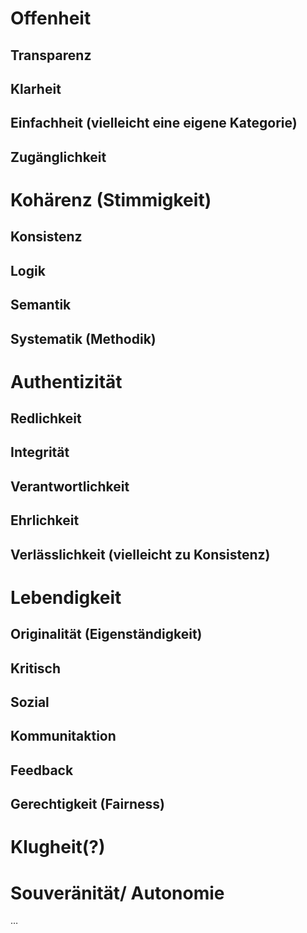 <!---
   NAME - The NAME of this project is:
ethos

  FILE - The FILENAME of the current file is:
/values.md

  CREATION - This project was CREATED on:
2017-01-28-16:15:00 UTC

  MODIFICATION - This project was last MODIFIED on:
2017-01-28-16:15:00 UTC

  VERSION - The current VERSION of this project is:
<git-commit-hash>-2017-01-28-16:15:00 UTC

  CREATOR(S) - This project was CREATED by:
Michael Czechowski, Martin Maga

  CONTACT - You can CONTACT the creator(s) or developer(s) of this project at:
E-Mail: mail@martinmaga.de

  COPYRIGHT - The COPYRIGHT holder of this project is:
COPYRIGHT (c) 2016 Martin Maga

  LICENSE - This project ist LICENSED under the following license:
Martin Maga 2016 CC BY-SA 4.0 https://creativecommons.org

  SUBFILE – This is a SUBFILE! For more INFORMATION on this project go to:
/README.md
--->

# Offenheit
## Transparenz
## Klarheit
## Einfachheit (vielleicht eine eigene Kategorie)
## Zugänglichkeit

# Kohärenz (Stimmigkeit)
## Konsistenz
## Logik
## Semantik
## Systematik (Methodik)

# Authentizität
## Redlichkeit
## Integrität
## Verantwortlichkeit
## Ehrlichkeit
## Verlässlichkeit (vielleicht zu Konsistenz)

# Lebendigkeit
## Originalität (Eigenständigkeit)
## Kritisch
## Sozial
## Kommunitaktion
## Feedback
## Gerechtigkeit (Fairness)

# Klugheit(?)

# Sou­ve­rä­ni­tät/ Autonomie
…
